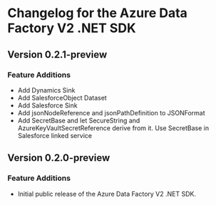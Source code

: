 # Changelog for the Azure Data Factory V2 .NET SDK

## Version 0.2.1-preview

### Feature Additions
  * Add Dynamics Sink
  * Add SalesforceObject Dataset
  * Add Salesforce Sink
  * Add jsonNodeReference and jsonPathDefinition to JSONFormat
  * Add SecretBase and let SecureString and AzureKeyVaultSecretReference derive from it. Use SecretBase in Salesforce linked service

## Version 0.2.0-preview

### Feature Additions
  * Initial public release of the Azure Data Factory V2 .NET SDK.
